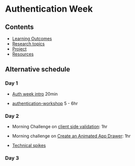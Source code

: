 # Authentication Week

## Contents

- [Learning Outcomes](./learning-outcomes.md)
- [Research topics](./research-afternoon.md)
- [Project](./project.md)
- [Resources](./resources)

## Alternative schedule

### Day 1

- [Auth week intro](https://docs.google.com/presentation/d/1RjM9IouH_Xj2xYM0XkkBczxDiERBjZx6piBv4wP2w3U/edit#slide=id.p50) 20min

- [authentication-workshop](https://github.com/WebAhead/authentication-workshop) 5 - 6hr

### Day 2

- Morning Challenge on [client side validation](https://github.com/foundersandcoders/mc-client-side-validation): 1hr
- Morning challenge on [Create an Animated App Drawer](https://github.com/foundersandcoders/morning-challenge-animated-app-drawer): 1hr

- [Technical spikes](https://github.com/foundersandcoders/coursebook/blob/main/curriculum/authentication/spikes.md)
### Day 3

